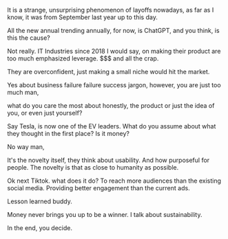 It is a strange, unsurprising phenomenon of layoffs nowadays, as far as I know, it was from September last year up to this day.

All the new annual trending annually, for now, is ChatGPT, and you think, is this the cause?

Not really. IT Industries since 2018 I would say, on making their product are too much emphasized leverage. $$$ and all the crap.

They are overconfident, just making a small niche would hit the market.

Yes about business failure failure success jargon, however, you are just too much man, 

what do you care the most about honestly, the product or just the idea of you, or even just yourself? 

Say Tesla, is now one of the EV leaders. What do you assume about what they thought in the first place? Is it money? 

No way man,

It's the novelty itself, they think about usability. And how purposeful for people. The novelty is that as close to humanity as possible.

Ok next Tiktok. what does it do? To reach more audiences than the existing social media. Providing better engagement than the current ads. 

Lesson learned buddy.

Money never brings you up to be a winner. I talk about sustainability.

In the end, you decide.
